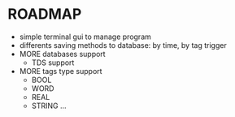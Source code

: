 ROADMAP
===
+ simple terminal gui to manage program
+ differents saving methods to database: by time, by tag trigger
+ MORE databases support
    - TDS support
+ MORE tags type support
    - BOOL
    - WORD
    - REAL
    - STRING
...


